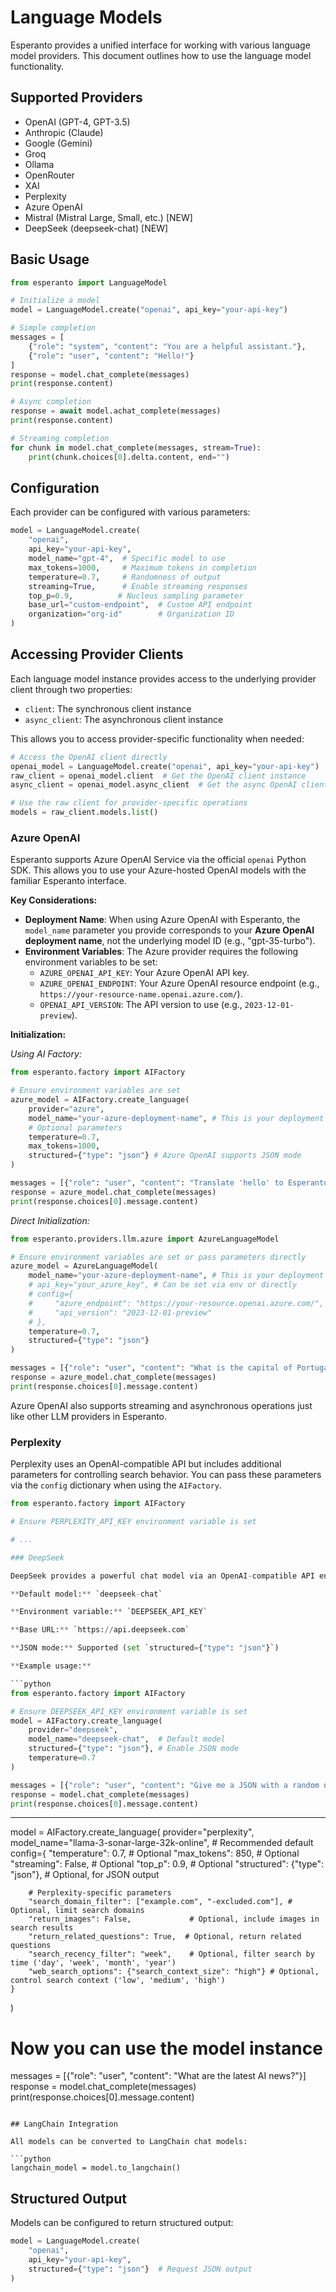 # Language Models

Esperanto provides a unified interface for working with various language model providers. This document outlines how to use the language model functionality.

## Supported Providers

- OpenAI (GPT-4, GPT-3.5)
- Anthropic (Claude)
- Google (Gemini)
- Groq
- Ollama
- OpenRouter
- XAI
- Perplexity
- Azure OpenAI
- Mistral (Mistral Large, Small, etc.) [NEW]
- DeepSeek (deepseek-chat) [NEW]

## Basic Usage

```python
from esperanto import LanguageModel

# Initialize a model
model = LanguageModel.create("openai", api_key="your-api-key")

# Simple completion
messages = [
    {"role": "system", "content": "You are a helpful assistant."},
    {"role": "user", "content": "Hello!"}
]
response = model.chat_complete(messages)
print(response.content)

# Async completion
response = await model.achat_complete(messages)
print(response.content)

# Streaming completion
for chunk in model.chat_complete(messages, stream=True):
    print(chunk.choices[0].delta.content, end="")
```

## Configuration

Each provider can be configured with various parameters:

```python
model = LanguageModel.create(
    "openai",
    api_key="your-api-key",
    model_name="gpt-4",  # Specific model to use
    max_tokens=1000,     # Maximum tokens in completion
    temperature=0.7,     # Randomness of output
    streaming=True,      # Enable streaming responses
    top_p=0.9,          # Nucleus sampling parameter
    base_url="custom-endpoint",  # Custom API endpoint
    organization="org-id"        # Organization ID
)
```

## Accessing Provider Clients

Each language model instance provides access to the underlying provider client through two properties:

- `client`: The synchronous client instance
- `async_client`: The asynchronous client instance

This allows you to access provider-specific functionality when needed:

```python
# Access the OpenAI client directly
openai_model = LanguageModel.create("openai", api_key="your-api-key")
raw_client = openai_model.client  # Get the OpenAI client instance
async_client = openai_model.async_client  # Get the async OpenAI client instance

# Use the raw client for provider-specific operations
models = raw_client.models.list()
```

### Azure OpenAI

Esperanto supports Azure OpenAI Service via the official `openai` Python SDK. This allows you to use your Azure-hosted OpenAI models with the familiar Esperanto interface.

**Key Considerations:**

-   **Deployment Name**: When using Azure OpenAI with Esperanto, the `model_name` parameter you provide corresponds to your **Azure OpenAI deployment name**, not the underlying model ID (e.g., "gpt-35-turbo").
-   **Environment Variables**: The Azure provider requires the following environment variables to be set:
    -   `AZURE_OPENAI_API_KEY`: Your Azure OpenAI API key.
    -   `AZURE_OPENAI_ENDPOINT`: Your Azure OpenAI resource endpoint (e.g., `https://your-resource-name.openai.azure.com/`).
    -   `OPENAI_API_VERSION`: The API version to use (e.g., `2023-12-01-preview`).

**Initialization:**

*Using AI Factory:*

```python
from esperanto.factory import AIFactory

# Ensure environment variables are set
azure_model = AIFactory.create_language(
    provider="azure",
    model_name="your-azure-deployment-name", # This is your deployment name
    # Optional parameters
    temperature=0.7,
    max_tokens=1000,
    structured={"type": "json"} # Azure OpenAI supports JSON mode
)

messages = [{"role": "user", "content": "Translate 'hello' to Esperanto."}]
response = azure_model.chat_complete(messages)
print(response.choices[0].message.content)
```

*Direct Initialization:*

```python
from esperanto.providers.llm.azure import AzureLanguageModel

# Ensure environment variables are set or pass parameters directly
azure_model = AzureLanguageModel(
    model_name="your-azure-deployment-name", # This is your deployment name
    # api_key="your_azure_key", # Can be set via env or directly
    # config={
    #     "azure_endpoint": "https://your-resource.openai.azure.com/",
    #     "api_version": "2023-12-01-preview"
    # }, 
    temperature=0.7,
    structured={"type": "json"}
)

messages = [{"role": "user", "content": "What is the capital of Portugal?"}]
response = azure_model.chat_complete(messages)
print(response.choices[0].message.content)
```

Azure OpenAI also supports streaming and asynchronous operations just like other LLM providers in Esperanto.

### Perplexity

Perplexity uses an OpenAI-compatible API but includes additional parameters for controlling search behavior. You can pass these parameters via the `config` dictionary when using the `AIFactory`.

```python
from esperanto.factory import AIFactory

# Ensure PERPLEXITY_API_KEY environment variable is set

# ...

### DeepSeek

DeepSeek provides a powerful chat model via an OpenAI-compatible API endpoint. It supports JSON mode and can be used with the same interface as OpenAI providers.

**Default model:** `deepseek-chat`

**Environment variable:** `DEEPSEEK_API_KEY`

**Base URL:** `https://api.deepseek.com`

**JSON mode:** Supported (set `structured={"type": "json"}`)

**Example usage:**

```python
from esperanto.factory import AIFactory

# Ensure DEEPSEEK_API_KEY environment variable is set
model = AIFactory.create_language(
    provider="deepseek",
    model_name="deepseek-chat",  # Default model
    structured={"type": "json"}, # Enable JSON mode
    temperature=0.7
)

messages = [{"role": "user", "content": "Give me a JSON with a random number and a greeting."}]
response = model.chat_complete(messages)
print(response.choices[0].message.content)
```

---

model = AIFactory.create_language(
    provider="perplexity",
    model_name="llama-3-sonar-large-32k-online", # Recommended default
    config={
        "temperature": 0.7,         # Optional
        "max_tokens": 850,         # Optional
        "streaming": False,        # Optional
        "top_p": 0.9,             # Optional
        "structured": {"type": "json"}, # Optional, for JSON output

        # Perplexity-specific parameters
        "search_domain_filter": ["example.com", "-excluded.com"], # Optional, limit search domains
        "return_images": False,             # Optional, include images in search results
        "return_related_questions": True,  # Optional, return related questions
        "search_recency_filter": "week",    # Optional, filter search by time ('day', 'week', 'month', 'year')
        "web_search_options": {"search_context_size": "high"} # Optional, control search context ('low', 'medium', 'high')
    }
)

# Now you can use the model instance
messages = [{"role": "user", "content": "What are the latest AI news?"}]
response = model.chat_complete(messages)
print(response.choices[0].message.content)
```

## LangChain Integration

All models can be converted to LangChain chat models:

```python
langchain_model = model.to_langchain()
```

## Structured Output

Models can be configured to return structured output:

```python
model = LanguageModel.create(
    "openai",
    api_key="your-api-key",
    structured={"type": "json"}  # Request JSON output
)

